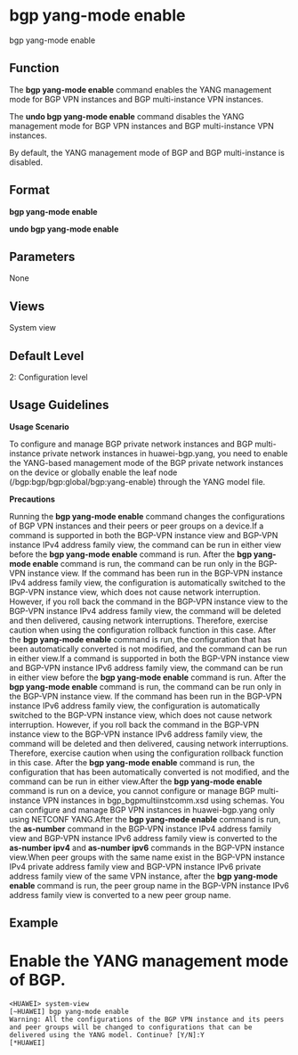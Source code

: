 bgp yang-mode enable
====================

bgp yang-mode enable

Function
--------



The **bgp yang-mode enable** command enables the YANG management mode for BGP VPN instances and BGP multi-instance VPN instances.

The **undo bgp yang-mode enable** command disables the YANG management mode for BGP VPN instances and BGP multi-instance VPN instances.



By default, the YANG management mode of BGP and BGP multi-instance is disabled.


Format
------

**bgp yang-mode enable**

**undo bgp yang-mode enable**


Parameters
----------

None

Views
-----

System view


Default Level
-------------

2: Configuration level


Usage Guidelines
----------------

**Usage Scenario**

To configure and manage BGP private network instances and BGP multi-instance private network instances in huawei-bgp.yang, you need to enable the YANG-based management mode of the BGP private network instances on the device or globally enable the leaf node (/bgp:bgp/bgp:global/bgp:yang-enable) through the YANG model file.

**Precautions**

Running the **bgp yang-mode enable** command changes the configurations of BGP VPN instances and their peers or peer groups on a device.If a command is supported in both the BGP-VPN instance view and BGP-VPN instance IPv4 address family view, the command can be run in either view before the **bgp yang-mode enable** command is run. After the **bgp yang-mode enable** command is run, the command can be run only in the BGP-VPN instance view. If the command has been run in the BGP-VPN instance IPv4 address family view, the configuration is automatically switched to the BGP-VPN instance view, which does not cause network interruption. However, if you roll back the command in the BGP-VPN instance view to the BGP-VPN instance IPv4 address family view, the command will be deleted and then delivered, causing network interruptions. Therefore, exercise caution when using the configuration rollback function in this case. After the **bgp yang-mode enable** command is run, the configuration that has been automatically converted is not modified, and the command can be run in either view.If a command is supported in both the BGP-VPN instance view and BGP-VPN instance IPv6 address family view, the command can be run in either view before the **bgp yang-mode enable** command is run. After the **bgp yang-mode enable** command is run, the command can be run only in the BGP-VPN instance view. If the command has been run in the BGP-VPN instance IPv6 address family view, the configuration is automatically switched to the BGP-VPN instance view, which does not cause network interruption. However, if you roll back the command in the BGP-VPN instance view to the BGP-VPN instance IPv6 address family view, the command will be deleted and then delivered, causing network interruptions. Therefore, exercise caution when using the configuration rollback function in this case. After the **bgp yang-mode enable** command is run, the configuration that has been automatically converted is not modified, and the command can be run in either view.After the **bgp yang-mode enable** command is run on a device, you cannot configure or manage BGP multi-instance VPN instances in bgp\_bgpmultiinstcomm.xsd using schemas. You can configure and manage BGP VPN instances in huawei-bgp.yang only using NETCONF YANG.After the **bgp yang-mode enable** command is run, the **as-number** command in the BGP-VPN instance IPv4 address family view and BGP-VPN instance IPv6 address family view is converted to the **as-number ipv4** and **as-number ipv6** commands in the BGP-VPN instance view.When peer groups with the same name exist in the BGP-VPN instance IPv4 private address family view and BGP-VPN instance IPv6 private address family view of the same VPN instance, after the **bgp yang-mode enable** command is run, the peer group name in the BGP-VPN instance IPv6 address family view is converted to a new peer group name.


Example
-------

# Enable the YANG management mode of BGP.
```
<HUAWEI> system-view
[~HUAWEI] bgp yang-mode enable
Warning: All the configurations of the BGP VPN instance and its peers and peer groups will be changed to configurations that can be delivered using the YANG model. Continue? [Y/N]:Y
[*HUAWEI]

```